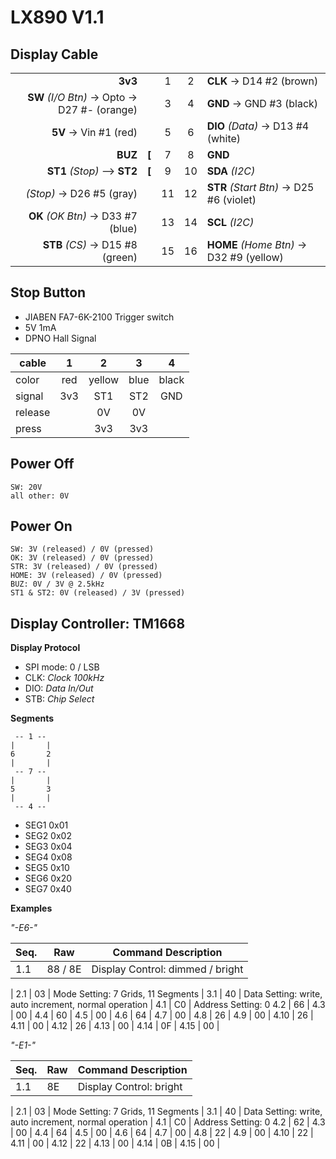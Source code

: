 LX890 V1.1
==========

Display Cable
--------------

|                                   | |   |   |                        |
|---------------------------------:|-:|:-:|:-:|------------------------|
**3v3**                             | | 1 | 2 | **CLK** -> D14 #2 (brown)
**SW** *(I/O Btn)* -> Opto -> D27 #- (orange) | | 3 | 4 | **GND** -> GND #3 (black)
**5V** -> Vin #1 (red)              | | 5 | 6 | **DIO** *(Data)* -> D13 #4 (white)
**BUZ**                         |**[**| 7 | 8 | **GND**
**ST1** *(Stop)* --> **ST2**    |**[**| 9 | 10| **SDA** *(I2C)*
*(Stop)* -> D26 #5 (gray)           | | 11| 12| **STR** *(Start Btn)* -> D25 #6 (violet)
**OK** *(OK Btn)* -> D33 #7 (blue)  | | 13| 14| **SCL** *(I2C)*
**STB** *(CS)* -> D15 #8 (green)    | | 15| 16| **HOME** *(Home Btn)* -> D32 #9 (yellow)


Stop Button
-----------

 - JIABEN FA7-6K-2100 Trigger switch
 - 5V 1mA
 - DPNO Hall Signal


cable   | 1    | 2    | 3    | 4    
--------|:----:|:----:|:----:|:----:
color   | red  |yellow| blue |black 
signal  | 3v3  | ST1  | ST2  | GND  
release |      | 0V   | 0V   |
press   |      | 3v3  | 3v3  |



Power Off
---------

	SW: 20V
	all other: 0V

Power On
----------

	SW: 3V (released) / 0V (pressed)
	OK: 3V (released) / 0V (pressed)
	STR: 3V (released) / 0V (pressed)
	HOME: 3V (released) / 0V (pressed)
	BUZ: 0V / 3V @ 2.5kHz
	ST1 & ST2: 0V (released) / 3V (pressed)

Display Controller: TM1668 
--------------------------

**Display Protocol**

 - SPI mode: 0 / LSB
 - CLK: *Clock 100kHz*
 - DIO: *Data In/Out*
 - STB: *Chip Select*



**Segments**

	 -- 1 --
	|       |
	6       2
	|       |
	 -- 7 --
	|       |
	5       3
	|       |
	 -- 4 --
 
 - SEG1 0x01
 - SEG2 0x02
 - SEG3 0x04
 - SEG4 0x08
 - SEG5 0x10
 - SEG6 0x20
 - SEG7 0x40






**Examples**

*"-E6-"*

| Seq. | Raw | Command Description |
---|-----|--
 1.1 | 88 / 8E | Display Control: dimmed / bright
|
 2.1 | 03 | Mode Setting: 7 Grids, 11 Segments
|
 3.1 | 40 | Data Setting: write, auto increment, normal operation
 |
 4.1 | C0 | Address Setting: 0
 4.2 | 66 | 
 4.3 | 00 |
 4.4 | 60 |
 4.5 | 00 |
 4.6 | 64 |
 4.7 | 00 |
 4.8 | 26 |
 4.9 | 00 |
 4.10 | 26 |
 4.11 | 00 |
 4.12 | 26 |
 4.13 | 00 |
 4.14 | 0F |
 4.15 | 00 |

*"-E1-"*

| Seq. | Raw | Command Description |
---|-----|--
 1.1 | 8E | Display Control: bright
|
 2.1 | 03 | Mode Setting: 7 Grids, 11 Segments
|
 3.1 | 40 | Data Setting: write, auto increment, normal operation
 |
 4.1 | C0 | Address Setting: 0
 4.2 | 62 | 
 4.3 | 00 |
 4.4 | 64 |
 4.5 | 00 |
 4.6 | 64 |
 4.7 | 00 |
 4.8 | 22 |
 4.9 | 00 |
 4.10 | 22 |
 4.11 | 00 |
 4.12 | 22 |
 4.13 | 00 |
 4.14 | 0B |
 4.15 | 00 |

